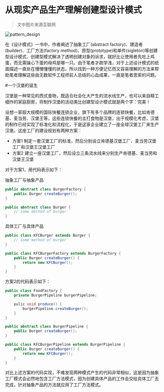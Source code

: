 从现实产品生产理解创建型设计模式
================================

>文中图片来源互联网

![pattern_design](http://d8.yihaodianimg.com/N02/M03/58/D2/CgQCsFL7rPmABmOlAAD75OATI4A48600_600x600.jpg)

在《设计模式》一书中，作者阐述了抽象工厂(abstract factory)、建造者(builder)、工厂方法(factory method)、原型(prototype)和单件(sigleton)等创建型设计模式，创建型模式解决了透明创建对象的诉求，就好比让使用者先吃上鸡蛋，而无需操心下蛋的母鸡是哪一只。由于笔者才疏学浅，对于上述设计模式的纸面描述一直处在懵懵懂懂的状态，所以找到一种方便记忆而又容易理解的方法来帮助笔者理解这些由无数软件工程师前人总结的心血成果，一直是笔者思索的问题。

#一个汉堡的诞生

汉堡是一种常见的西式食物，既适合社会化大产生的流水线生产，也可以来自精工细作的家庭厨房，将制作汉堡的活动类比创建型设计模式就是两个字：完美！

设想一家超大规模的国际快餐连锁企业，旗下有多个品牌的连锁快餐，比如肯德基、麦当劳、汉堡王等，这些连锁快餐的主打食物是汉堡，出于规模化考虑，汉堡的制作已经实现了标准化和流程化，于是这家企业建立了一座全球汉堡工厂来生产汉堡。这座工厂的建设规划有两种方案：

- 方案1 制定一套汉堡工厂的标准，然后分别设立肯德基汉堡工厂、麦当劳汉堡工厂和汉堡王汉堡工厂
- 方案2 建立一座汉堡工厂，然后设立三条流水线来分别生产肯德基、麦当劳和汉堡王汉堡

对于方案1，用代码表示如下：

抽象工厂与抽象产品
```java
public abstract class BurgerFactory {
	public Burger createBurger();
}

public abstract class Burger {
	// some method of burger
}
```
具体工厂与具体产品
```java
public class KFCBurger extends Burger {
	// some method of burger
}

public class KFCBurgerFactory extends BurgerFactory {
	public Burger createBurger() {
		return new KFCBurger();
	}
}
```

方案2的代码表示如下：
```java
public class FoodFactory {
	private BurgerPipeline burgerPipeline;

	pulic void produce() {
		burgerPipeline.createBurger();
	}
}

public abstract class BurgerPipeline {
	public Burger createBurger();
}

public class KFCBurgerPipeline extends BurgerPipeline {
	public Burger createBurger() {
		return new KFCBurger();
	}
}
```

对比上述方案的代码实现，不难发现两种模式产生的代码非常相似，这是因为抽象工厂模式会必然地包含工厂方法模式，因为创建具体产品的工作会交给具体工厂去完成，针对抽象产品的方法就应用了工厂方法模式。
